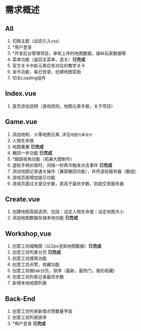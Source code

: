 # 需求概述

## All
1. 切换主题（动态引入css）
2. *用户登录
3. *开发后台管理项目，审核上传的地图数据，操纵玩家数据等
4. 菜单功能（返回主菜单，选关）**已完成**
5. 官方关卡中新元素应有对应的教学关卡
6. 金币功能，每日登录，创建地图奖励
7. 切关Loading组件

## Index.vue
1. 首页添加说明（游戏规则，地图元素手册，关于项目）

## Game.vue
1. 添加地刺、火等地图元素, 详见`地图元素设计`
2. 人物生命值
3. 地图重置 **已完成**
4. 撤回一步功能 **已完成**
5. *跟踪视角功能（拓展大图制作）
6. 虚拟手柄长按时，间隔一秒再次触发点击事件 **已完成**
7. 测试地图记录通关操作（兼容撤回功能），并传送给服务器（数组）
8. 游戏页面增加提示功能
9. 游戏页面过关提交步数，若高于最优步数，则提交至服务器

## Create.vue
1. 创建地图高级选项，包括：设定人物生命值；设定地图大小
2. 添加地图数据存储本地功能  **已完成**

## Workshop,vue
1. 创意工坊缩略图（以2px渲染地图数据）**已完成**
2. 创意工坊列表分页 **已完成**
3. 创意工坊搜索功能
4. 创意工坊点赞，收藏功能
5. 创意工坊做tab分页，排序（最新，最热门，我的收藏）
6. 创意工坊列表记录最优步数
7. 新增本地地图列表

## Back-End
1. 创意工坊列表新增点赞数量字段
2. 创意工坊列表排序
3. *用户登录  **已完成**